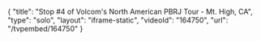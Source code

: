{
    "title": "Stop #4 of Volcom's North American PBRJ Tour - Mt. High, CA",
    "type": "solo",
    "layout": "iframe-static",
    "videoId": "164750",
    "url": "\/tvpembed\/164750"
}